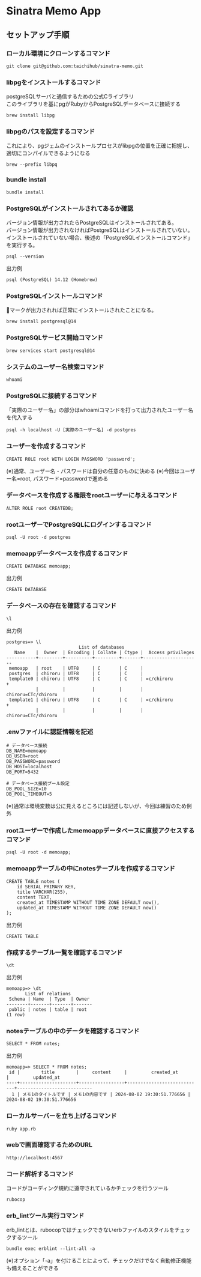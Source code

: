# Sinatra Memo App

## セットアップ手順

### ローカル環境にクローンするコマンド
```
git clone git@github.com:taichihub/sinatra-memo.git
```

### libpgをインストールするコマンド
postgreSQLサーバと通信するための公式Cライブラリ<br>
このライブラリを基にpgがRubyからPostgreSQLデータベースに接続する
```
brew install libpg
```

### libpgのパスを設定するコマンド
これにより、pgジェムのインストールプロセスがlibpgの位置を正確に把握し、適切にコンパイルできるようになる
```
brew --prefix libpq
```

### bundle install
```
bundle install
```

### PostgreSQLがインストールされてあるか確認
バージョン情報が出力されたらPostgreSQLはインストールされてある。<br>
バージョン情報が出力されなければPostgreSQLはインストールされていない。<br>
インストールされていない場合、後述の「PostgreSQLインストールコマンド」を実行する。
```
psql --version
```
出力例
```
psql (PostgreSQL) 14.12 (Homebrew)
```

### PostgreSQLインストールコマンド
🍺マークが出力されれば正常にインストールされたことになる。
```
brew install postgresql@14
```

### PostgreSQLサービス開始コマンド
```
brew services start postgresql@14
```

### システムのユーザー名検索コマンド
```
whoami
```

### PostgreSQLに接続するコマンド
「実際のユーザー名」の部分はwhoamiコマンドを打って出力されたユーザー名を代入する
```
psql -h localhost -U [実際のユーザー名] -d postgres
```

### ユーザーを作成するコマンド
```
CREATE ROLE root WITH LOGIN PASSWORD 'password';
```
(※)通常、ユーザー名・パスワードは自分の任意のものに決める
(※)今回はユーザー名=root, パスワード=passwordで進める

### データベースを作成する権限をrootユーザーに与えるコマンド
```
ALTER ROLE root CREATEDB;
```

### rootユーザーでPostgreSQLにログインするコマンド
```
psql -U root -d postgres
```

### memoappデータベースを作成するコマンド
```
CREATE DATABASE memoapp;
```
出力例
```
CREATE DATABASE
```

### データベースの存在を確認するコマンド
```
\l
```
出力例
```
postgres=> \l
                           List of databases
   Name    |  Owner  | Encoding | Collate | Ctype |  Access privileges  
-----------+---------+----------+---------+-------+---------------------
 memoapp   | root    | UTF8     | C       | C     | 
 postgres  | chiroru | UTF8     | C       | C     | 
 template0 | chiroru | UTF8     | C       | C     | =c/chiroru         +
           |         |          |         |       | chiroru=CTc/chiroru
 template1 | chiroru | UTF8     | C       | C     | =c/chiroru         +
           |         |          |         |       | chiroru=CTc/chiroru
```

### .envファイルに認証情報を記述
```
# データベース接続
DB_NAME=memoapp
DB_USER=root
DB_PASSWORD=password
DB_HOST=localhost
DB_PORT=5432

# データベース接続プール設定
DB_POOL_SIZE=10
DB_POOL_TIMEOUT=5
```
(※)通常は環境変数は公に見えるところには記述しないが、今回は練習のため例外

### rootユーザーで作成したmemoappデータベースに直接アクセスするコマンド
```
psql -U root -d memoapp;
```

### memoappテーブルの中にnotesテーブルを作成するコマンド
```
CREATE TABLE notes (
    id SERIAL PRIMARY KEY,
    title VARCHAR(255),
    content TEXT,
    created_at TIMESTAMP WITHOUT TIME ZONE DEFAULT now(),
    updated_at TIMESTAMP WITHOUT TIME ZONE DEFAULT now()
);
```
出力例
```
CREATE TABLE
```

### 作成するテーブル一覧を確認するコマンド
```
\dt
```
出力例
```
memoapp=> \dt
       List of relations
 Schema | Name  | Type  | Owner 
--------+-------+-------+-------
 public | notes | table | root
(1 row)

```

### notesテーブルの中のデータを確認するコマンド
```
SELECT * FROM notes;
```
出力例
```
memoapp=> SELECT * FROM notes;
 id |        title        |     content     |         created_at         |         updated_at         
----+---------------------+-----------------+----------------------------+----------------------------
  1 | メモ1のタイトルです | メモ1の内容です | 2024-08-02 19:30:51.776656 | 2024-08-02 19:30:51.776656
```

### ローカルサーバーを立ち上げるコマンド
```
ruby app.rb
```

### webで画面確認するためのURL
```
http://localhost:4567
```

### コード解析するコマンド
コードがコーディング規約に遵守されているかチェックを行うツール
```
rubocop
```

### erb_lintツール実行コマンド
erb_lintとは、rubocopではチェックできないerbファイルのスタイルをチェックするツール
```
bundle exec erblint --lint-all -a
```
(※)オプション「-a」を付けることによって、チェックだけでなく自動修正機能も備えることができる